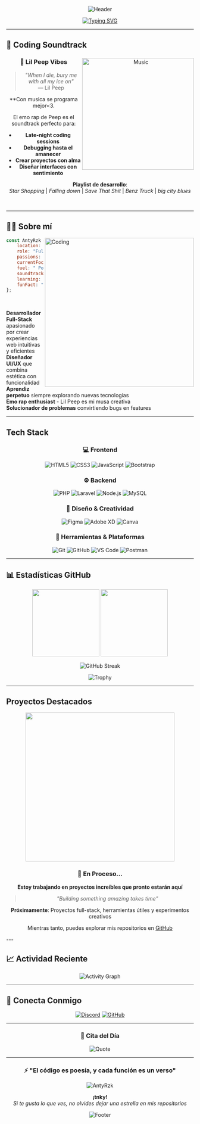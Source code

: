 <div align="center">

![Header](https://capsule-render.vercel.app/api?type=waving&color=gradient&customColorList=12,14,18,20,24&height=200&section=header&text=AntyRzk&fontSize=80&fontColor=fff&animation=fadeIn&fontAlignY=38&desc=Full-Stack%20Developer%20%7C%20UI/UX%20Designer&descAlignY=68&descAlign=50)

</div>

<div align="center">
  
[![Typing SVG](https://readme-typing-svg.demolab.com?font=Fira+Code&weight=600&size=28&duration=3000&pause=1000&color=F87171&center=true&vCenter=true&random=false&width=600&lines=Transformando+ideas+en+c%C3%B3digo;Creando+experiencias+digitales;Full-Stack+Developer;Apasionado+por+la+tecnolog%C3%ADa)](https://git.io/typing-svg)

</div>

---

## 🎵 Coding Soundtrack

<div align="center">

<img align="right" alt="Music" width="300" src="https://media.giphy.com/media/l0HlQXlQ3nHyLMvte/giphy.gif">

### 🖤 Lil Peep Vibes

> *"When I die, bury me with all my ice on"*  
> — Lil Peep

**Con musica se programa mejor<3.

El emo rap de Peep es el soundtrack perfecto para:
-  **Late-night coding sessions**
-  **Debugging hasta el amanecer**
-  **Crear proyectos con alma**
-  **Diseñar interfaces con sentimiento**

**Playlist de desarrollo**:  
*Star Shopping* | *Falling down* | *Save That Shit* | *Benz Truck* | *big city blues*

</div>

<br clear="right"/>

---

## 👨‍💻 Sobre mí

<img align="right" alt="Coding" width="400" src="https://user-images.githubusercontent.com/74038190/229223263-cf2e4b07-2615-4f87-9c38-e37600f8381a.gif">

```javascript
const AntyRzk = {
    location: "México mid",
    role: "Full-Stack Developer",
    passions: ["Web Development", "UI/UX Design", "Open Source"],
    currentFocus: "Building scalable web applications",
    fuel: " Pozole",
    soundtrack: "Lil Peep on repeat",
    learning: ["React", "TypeScript", "Cloud Services"],
    funFact: "El mejor código se escribe a medianoche con música"
};
```

<br>

**Desarrollador Full-Stack** apasionado por crear experiencias web intuitivas y eficientes  
**Diseñador UI/UX** que combina estética con funcionalidad  
**Aprendiz perpetuo** siempre explorando nuevas tecnologías  
**Emo rap enthusiast** - Lil Peep es mi musa creativa  
**Solucionador de problemas** convirtiendo bugs en features

---

## Tech Stack

<div align="center">

### 💻 Frontend
![HTML5](https://img.shields.io/badge/HTML5-E34F26?style=for-the-badge&logo=html5&logoColor=white)
![CSS3](https://img.shields.io/badge/CSS3-1572B6?style=for-the-badge&logo=css3&logoColor=white)
![JavaScript](https://img.shields.io/badge/JavaScript-F7DF1E?style=for-the-badge&logo=javascript&logoColor=black)
![Bootstrap](https://img.shields.io/badge/Bootstrap-7952B3?style=for-the-badge&logo=bootstrap&logoColor=white)

### ⚙️ Backend
![PHP](https://img.shields.io/badge/PHP-777BB4?style=for-the-badge&logo=php&logoColor=white)
![Laravel](https://img.shields.io/badge/Laravel-FF2D20?style=for-the-badge&logo=laravel&logoColor=white)
![Node.js](https://img.shields.io/badge/Node.js-339933?style=for-the-badge&logo=nodedotjs&logoColor=white)
![MySQL](https://img.shields.io/badge/MySQL-4479A1?style=for-the-badge&logo=mysql&logoColor=white)

### 🎨 Diseño & Creatividad
![Figma](https://img.shields.io/badge/Figma-F24E1E?style=for-the-badge&logo=figma&logoColor=white)
![Adobe XD](https://img.shields.io/badge/Adobe%20XD-470137?style=for-the-badge&logo=Adobe%20XD&logoColor=FF61F6)
![Canva](https://img.shields.io/badge/Canva-00C4CC?style=for-the-badge&logo=Canva&logoColor=white)

### 🔧 Herramientas & Plataformas
![Git](https://img.shields.io/badge/Git-F05032?style=for-the-badge&logo=git&logoColor=white)
![GitHub](https://img.shields.io/badge/GitHub-181717?style=for-the-badge&logo=github&logoColor=white)
![VS Code](https://img.shields.io/badge/VS%20Code-007ACC?style=for-the-badge&logo=visual-studio-code&logoColor=white)
![Postman](https://img.shields.io/badge/Postman-FF6C37?style=for-the-badge&logo=Postman&logoColor=white)

</div>

---

## 📊 Estadísticas GitHub

<div align="center">

<img height="180em" src="https://github-readme-stats.vercel.app/api?username=AntyRzk&show_icons=true&theme=radical&hide_border=true&bg_color=0D1117&text_color=FFFFFF&icon_color=F87171&title_color=F87171&count_private=true&include_all_commits=true"/>
<img height="180em" src="https://github-readme-stats.vercel.app/api/top-langs/?username=AntyRzk&layout=compact&theme=radical&hide_border=true&bg_color=0D1117&text_color=FFFFFF&title_color=F87171&langs_count=8"/>

</div>

<div align="center">
  
![GitHub Streak](https://streak-stats.demolab.com?user=AntyRzk&theme=radical&hide_border=true&background=0D1117&ring=F87171&fire=F87171&currStreakLabel=F87171)

</div>

<div align="center">

![Trophy](https://github-profile-trophy.vercel.app/?username=AntyRzk&theme=radical&no-frame=true&no-bg=true&row=1&column=7)

</div>

---

## Proyectos Destacados

<div align="center">

<img src="https://media.giphy.com/media/L1R1tvI9svkIWwpVYr/giphy.gif" width="400"/>

### 🔨 En Proceso...

**Estoy trabajando en proyectos increíbles que pronto estarán aquí**

> *"Building something amazing takes time"*

 **Próximamente**: Proyectos full-stack, herramientas útiles y experimentos creativos

Mientras tanto, puedes explorar mis repositorios en [GitHub](https://github.com/AntyRzk)

</div>
---

## 📈 Actividad Reciente

<div align="center">

![Activity Graph](https://github-readme-activity-graph.vercel.app/graph?username=AntyRzk&theme=react-dark&hide_border=true&bg_color=0D1117&color=F87171&line=F87171&point=FFFFFF)

</div>

---

## 🤝 Conecta Conmigo

<div align="center">

[![Discord](https://img.shields.io/badge/Discord-5865F2?style=for-the-badge&logo=discord&logoColor=white)](https://discord.com/users/592915435071078488)
[![GitHub](https://img.shields.io/badge/GitHub-181717?style=for-the-badge&logo=github&logoColor=white)](https://github.com/AntyRzk)

</div>

---

<div align="center">

### 💭 Cita del Día

![Quote](https://quotes-github-readme.vercel.app/api?type=horizontal&theme=radical)

</div>

---

<div align="center">

### ⚡ "El código es poesía, y cada función es un verso"

<img src="https://komarev.com/ghpvc/?username=AntyRzk&label=Visitas%20al%20Perfil&color=F87171&style=for-the-badge" alt="AntyRzk" />

**¡tnky!**  
*Si te gusta lo que ves, no olvides dejar una estrella en mis repositorios*

![Footer](https://capsule-render.vercel.app/api?type=waving&color=gradient&height=100&section=footer&text=またね!&fontSize=40&fontColor=ffffff)

</div>
